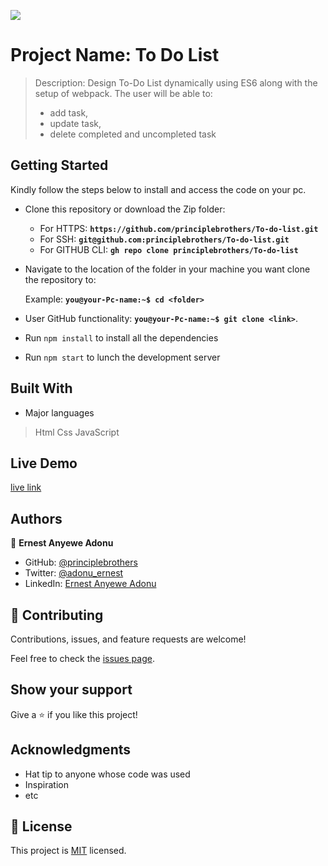 ![](https://img.shields.io/badge/Microverse-blueviolet)

# Project Name: To Do List

> Description: Design To-Do List dynamically using ES6 along with the setup of webpack. The user will be able to:
> - add task, 
> - update task, 
> - delete completed and uncompleted task

## Getting Started
Kindly follow the steps below to install and access the code on your pc.

- Clone this repository or download the Zip folder:

  - For HTTPS: **``https://github.com/principlebrothers/To-do-list.git``**
  - For SSH: **``git@github.com:principlebrothers/To-do-list.git``**
  - For GITHUB CLI: **``gh repo clone principlebrothers/To-do-list``**

- Navigate to the location of the folder in your machine you want clone the repository to:

  Example: **``you@your-Pc-name:~$ cd <folder>``**

- User GitHub functionality: **``you@your-Pc-name:~$ git clone <link>``**.

- Run ``npm install`` to install all the dependencies

- Run ``npm start`` to lunch the development server


## Built With

- Major languages
> Html
> Css
> JavaScript

## Live Demo
[live link](https://principlebrothers.github.io/To-do-list/)


## Authors

👤 **Ernest Anyewe Adonu**

- GitHub: [@principlebrothers](https://github.com/principlebrothers)
- Twitter: [@adonu_ernest](https://twitter.com/adonu_ernest)
- LinkedIn: [Ernest Anyewe Adonu](www.linkedin.com/in/ernest-adonu-7b61951b0)


## 🤝 Contributing

Contributions, issues, and feature requests are welcome!

Feel free to check the [issues page](../../issues/).

## Show your support

Give a ⭐️ if you like this project!

## Acknowledgments

- Hat tip to anyone whose code was used
- Inspiration
- etc

## 📝 License

This project is [MIT](./MIT.md) licensed.
